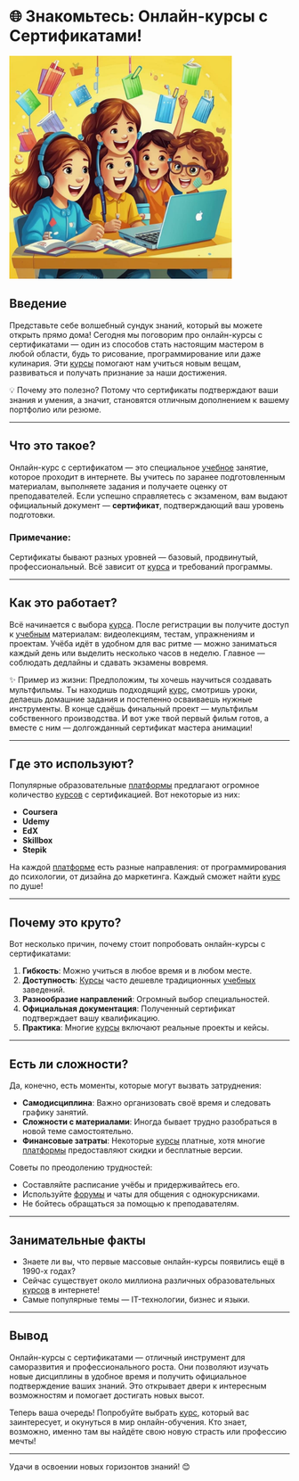 # 🌐 Знакомьтесь: Онлайн-курсы с Сертификатами!
 <img src="../../../../WORK/learning/online/images/Онлайн-курсы_с_сертификатами.jpg" width="400" height="400" />

## Введение

Представьте себе волшебный сундук знаний, который вы можете открыть прямо дома! Сегодня мы поговорим про онлайн-курсы с сертификатами — один из способов стать настоящим мастером в любой области, будь то рисование, программирование или даже кулинария. Эти [курсы](Массовые_открытые_онлайн-курсы_(MOOC).md) помогают нам учиться новым вещам, развиваться и получать признание за наши достижения.

💡 Почему это полезно?
Потому что сертификаты подтверждают ваши знания и умения, а значит, становятся отличным дополнением к вашему портфолио или резюме.

---

## Что это такое?
Онлайн-курс с сертификатом — это специальное [учебное](Учебные_материалы.md) занятие, которое проходит в интернете. Вы учитесь по заранее подготовленным материалам, выполняете задания и получаете оценку от преподавателей. Если успешно справляетесь с экзаменом, вам выдают официальный документ — **сертификат**, подтверждающий ваш уровень подготовки.

### Примечание:
Сертификаты бывают разных уровней — базовый, продвинутый, профессиональный. Всё зависит от [курса](Массовые_открытые_онлайн-курсы_(MOOC).md) и требований программы.

---

## Как это работает?
Всё начинается с выбора [курса](Массовые_открытые_онлайн-курсы_(MOOC).md). После регистрации вы получите доступ к [учебным](Учебные_материалы.md) материалам: видеолекциям, тестам, упражнениям и проектам. Учёба идёт в удобном для вас ритме — можно заниматься каждый день или выделить несколько часов в неделю. Главное — соблюдать дедлайны и сдавать экзамены вовремя.

✨ Пример из жизни:
Предположим, ты хочешь научиться создавать мультфильмы. Ты находишь подходящий [курс](Массовые_открытые_онлайн-курсы_(MOOC).md), смотришь уроки, делаешь домашние задания и постепенно осваиваешь нужные инструменты. В конце сдаёшь финальный проект — мультфильм собственного производства. И вот уже твой первый фильм готов, а вместе с ним — долгожданный сертификат мастера анимации!

---

## Где это используют?
Популярные образовательные [платформы](Геймифицированные_платформы.md) предлагают огромное количество [курсов](Массовые_открытые_онлайн-курсы_(MOOC).md) с сертификацией. Вот некоторые из них:
- **Coursera**
- **Udemy**
- **EdX**
- **Skillbox**
- **Stepik**

На каждой [платформе](Геймифицированные_платформы.md) есть разные направления: от программирования до психологии, от дизайна до маркетинга. Каждый сможет найти [курс](Массовые_открытые_онлайн-курсы_(MOOC).md) по душе!

---

## Почему это круто?
Вот несколько причин, почему стоит попробовать онлайн-курсы с сертификатами:
1. **Гибкость**: Можно учиться в любое время и в любом месте.
2. **Доступность**: [Курсы](Массовые_открытые_онлайн-курсы_(MOOC).md) часто дешевле традиционных [учебных](Учебные_материалы.md) заведений.
3. **Разнообразие направлений**: Огромный выбор специальностей.
4. **Официальная документация**: Полученный сертификат подтверждает вашу квалификацию.
5. **Практика**: Многие [курсы](Массовые_открытые_онлайн-курсы_(MOOC).md) включают реальные проекты и кейсы.

---

## Есть ли сложности?
Да, конечно, есть моменты, которые могут вызвать затруднения:
- **Самодисциплина**: Важно организовать своё время и следовать графику занятий.
- **Сложности с материалами**: Иногда бывает трудно разобраться в новой теме самостоятельно.
- **Финансовые затраты**: Некоторые [курсы](Массовые_открытые_онлайн-курсы_(MOOC).md) платные, хотя многие [платформы](Геймифицированные_платформы.md) предоставляют скидки и бесплатные версии.

Советы по преодолению трудностей:
- Составляйте расписание учёбы и придерживайтесь его.
- Используйте [форумы](Форумы_и_сообщества.md) и чаты для общения с однокурсниками.
- Не бойтесь обращаться за помощью к преподавателям.

---

## Занимательные факты
- Знаете ли вы, что первые массовые онлайн-курсы появились ещё в 1990-х годах?
- Сейчас существует около миллиона различных образовательных [курсов](Массовые_открытые_онлайн-курсы_(MOOC).md) в интернете!
- Самые популярные темы — IT-технологии, бизнес и языки.

---

## Вывод
Онлайн-курсы с сертификатами — отличный инструмент для саморазвития и профессионального роста. Они позволяют изучать новые дисциплины в удобное время и получить официальное подтверждение ваших знаний. Это открывает двери к интересным возможностям и помогает достигать новых высот.

Теперь ваша очередь! Попробуйте выбрать [курс](Массовые_открытые_онлайн-курсы_(MOOC).md), который вас заинтересует, и окунуться в мир онлайн-обучения. Кто знает, возможно, именно там вы найдёте свою новую страсть или профессию мечты!

---

Удачи в освоении новых горизонтов знаний! 😊
